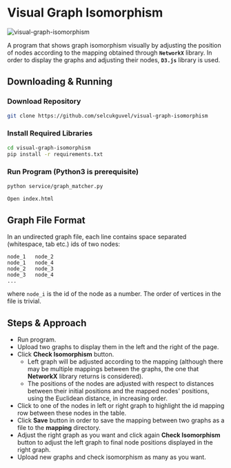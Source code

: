 # Visual Graph Isomorphism

![visual-graph-isomorphism](https://user-images.githubusercontent.com/22414712/74593626-370cc680-503e-11ea-9d7f-36b58eda8e04.gif)

A program that shows graph isomorphism visually by adjusting the position of nodes according to the mapping obtained through **`NetworkX`** library. In order to display the graphs and adjusting their nodes, **`D3.js`** library is used.

## Downloading & Running

### Download Repository

```bash 
git clone https://github.com/selcukguvel/visual-graph-isomorphism
```

### Install Required Libraries

```bash  
cd visual-graph-isomorphism
pip install -r requirements.txt
```

### Run Program (Python3 is prerequisite)

```bash   
python service/graph_matcher.py
```
```bash   
Open index.html
```

## Graph File Format

In an undirected graph file, each line contains space separated (whitespace, tab etc.) ids of two nodes:
```
node_1   node_2
node_1   node_4
node_2   node_3
node_3   node_4
...
```
where `node_i` is the id of the node as a number. The order of vertices in the file is trivial.

## Steps & Approach

- Run program.
- Upload two graphs to display them in the left and the right of the page.
- Click **Check Isomorphism** button.
  - Left graph will be adjusted according to the mapping (although there may be multiple mappings between the graphs, the one that **NetworkX** library returns is considered).
  - The positions of the nodes are adjusted with respect to distances between their initial positions and the mapped nodes' positions, using the Euclidean distance, in increasing order.
- Click to one of the nodes in left or right graph to highlight the id mapping row between these nodes in the table.
- Click **Save** button in order to save the mapping between two graphs as a file to the **mapping** directory.
- Adjust the right graph as you want and click again **Check Isomorphism** button to adjust the left graph to final node positions displayed in the right graph.
- Upload new graphs and check isomorphism as many as you want. 
